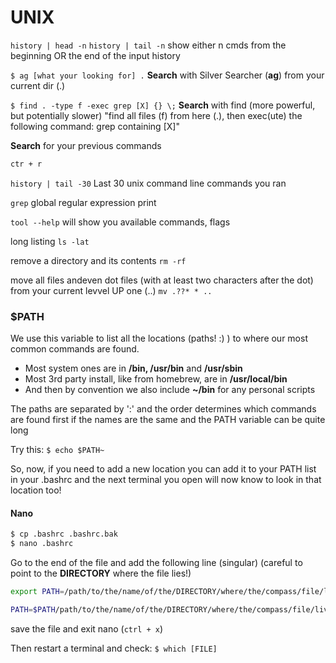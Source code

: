# UNIX



`history | head -n` `history | tail -n`
show either n cmds from the beginning OR the end of the input history 

`$ ag [what your looking for] .`
**Search** with Silver Searcher (**ag**) from your current dir (.)

`$ find . -type f -exec grep [X] {} \;`
**Search** with find (more powerful, but potentially slower)
"find all files (f) from here (.), then exec(ute) the following command: grep containing [X]"

**Search** for your previous commands

```bash
ctr + r
```

`history | tail -30`
Last 30 unix command line commands you ran

`grep`
global regular expression print


`tool --help`
will show you available commands, flags

long listing
``ls -lat``

remove a directory and its contents
``rm -rf``

move all files andeven dot files (with at least two characters after the dot) from your current levvel UP one (..)
``mv .??* * ..``





### $PATH

We use this variable to list all the locations (paths! :) ) to where our most common commands are found.

- Most system ones are in  **/bin, /usr/bin** and **/usr/sbin**
- Most 3rd party install, like from homebrew, are in **/usr/local/bin**
- And then by convention we also include **~/bin** for any personal scripts

The paths are separated by ':' and the order determines which commands are found first if the names are the same and the PATH variable can be quite long

Try this: `$ echo $PATH~`

So, now, if you need to add a new location you can add it to your PATH list in your .bashrc and the next terminal you open will now know to look in that location too!



#### Nano

```bash
$ cp .bashrc .bashrc.bak
$ nano .bashrc
```

Go to the end of the file and add the following line (singular) (careful to point to the **DIRECTORY** where the file lies!)

```bash
export PATH=/path/to/the/name/of/the/DIRECTORY/where/the/compass/file/lives:$PATH

PATH=$PATH/path/to/the/name/of/the/DIRECTORY/where/the/compass/file/lives
```

save the file and exit nano (`ctrl + x`)

Then restart a terminal and check:
`$ which [FILE]`